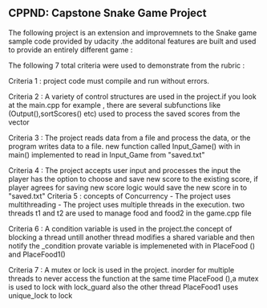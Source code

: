 

CPPND: Capstone Snake Game Project
----------------------------------


The following project is an extension and improvemnets to the 
Snake game sample code provided by udacity .the additonal features are built and used 
to provide an entirely different game :

The following  7 total criteria  were used to demonstrate from the rubric :

Criteria 1 : project code must compile and run without errors.

Criteria 2 : A variety of control structures are used in the project.if you look at 
				the main.cpp for example , there are several subfunctions like (Output(),sortScores() etc)
				used to process the saved scores from the vector 
				
Criteria 3 : The project reads data from a file and process the data, or the program writes data to a file.
				new function called Input_Game() with in main() implemented to read in Input_Game from "saved.txt"
				
Criteria 4 : The project accepts user input and processes the input 
				the player has the option to choose and save new score to the existing score, if player agrees for
				saving new score logic would save the new score in to "saved.txt"
Criteria 5 : concepts of Concurrency - The project uses multithreading - The project uses multiple threads in the execution.
                two threads t1 and t2 are used to manage food and food2 in the game.cpp file 

Criteria 6 : A condition variable is used in the project.the concept of blocking a thread untill another thread  modifies a shared
				variable and then notify the _condition provate variable is implemeneted with in PlaceFood ()
				and PlaceFood1()
				
Criteria 7 : A mutex or lock is used in the project.
			   inorder for  multiple threads to never access the function at the same time PlaceFood (),a mutex is used to lock with lock_guard 
			   also the other thread PlaceFood1 uses  unique_lock to lock

